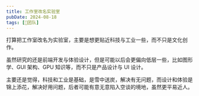 ```yaml
---
title: 工作室改名实验室
pubDate: 2024-08-18
tags: [💞团队]
---
```


打算把工作室改名为实验室，主要是想更贴近科技与工业一些，而不只是文化创作。

虽然研究的还是前端开发与体验设计，但是可能以后会更偏向低层一些，比如图形学、GUI 架构、GPU 知识等，而不只是产品设计与 UI 设计。

主要还是觉得，科技和工业是基础，是雪中送炭，解决有无问题，而设计和体验是锦上添花，解决好用问题，后者可能有意无意陷入空谈的境地，虽然更平易近人。
